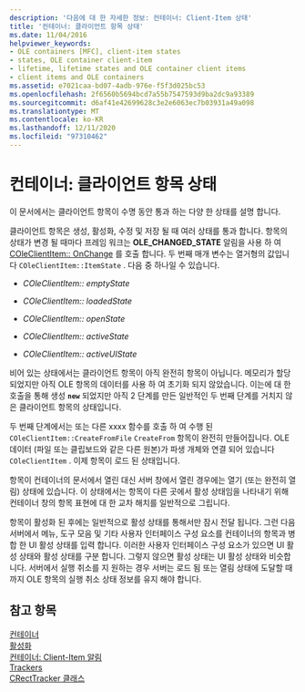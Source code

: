 ```yaml
---
description: '다음에 대 한 자세한 정보: 컨테이너: Client-Item 상태'
title: '컨테이너: 클라이언트 항목 상태'
ms.date: 11/04/2016
helpviewer_keywords:
- OLE containers [MFC], client-item states
- states, OLE container client-item
- lifetime, lifetime states and OLE container client items
- client items and OLE containers
ms.assetid: e7021caa-bd07-4adb-976e-f5f3d025bc53
ms.openlocfilehash: 2f6560b5694bcd7a55b7547593d9ba2dc9a93389
ms.sourcegitcommit: d6af41e42699628c3e2e6063ec7b03931a49a098
ms.translationtype: MT
ms.contentlocale: ko-KR
ms.lasthandoff: 12/11/2020
ms.locfileid: "97310462"
---
```

# <a name="containers-client-item-states"></a>컨테이너: 클라이언트 항목 상태

이 문서에서는 클라이언트 항목이 수명 동안 통과 하는 다양 한 상태를 설명 합니다.

클라이언트 항목은 생성, 활성화, 수정 및 저장 될 때 여러 상태를 통과 합니다. 항목의 상태가 변경 될 때마다 프레임 워크는 **OLE_CHANGED_STATE** 알림을 사용 하 여 [COleClientItem:: OnChange](reference/coleclientitem-class.md#onchange) 를 호출 합니다. 두 번째 매개 변수는 열거형의 값입니다 `COleClientItem::ItemState` . 다음 중 하나일 수 있습니다.

- *COleClientItem:: emptyState*

- *COleClientItem:: loadedState*

- *COleClientItem:: openState*

- *COleClientItem:: activeState*

- *COleClientItem:: activeUIState*

비어 있는 상태에서는 클라이언트 항목이 아직 완전히 항목이 아닙니다. 메모리가 할당 되었지만 아직 OLE 항목의 데이터를 사용 하 여 초기화 되지 않았습니다. 이는에 대 한 호출을 통해 생성 **`new`** 되었지만 아직 2 단계를 만든 일반적인 두 번째 단계를 거치지 않은 클라이언트 항목의 상태입니다.

두 번째 단계에서는 또는 다른 xxxx 함수를 호출 하 여 수행 된 `COleClientItem::CreateFromFile` `CreateFrom`  항목이 완전히 만들어집니다. OLE 데이터 (파일 또는 클립보드와 같은 다른 원본)가 파생 개체와 연결 되어 있습니다 `COleClientItem` . 이제 항목이 로드 된 상태입니다.

항목이 컨테이너의 문서에서 열린 대신 서버 창에서 열린 경우에는 열기 (또는 완전히 열림) 상태에 있습니다. 이 상태에서는 항목이 다른 곳에서 활성 상태임을 나타내기 위해 컨테이너 창의 항목 표현에 대 한 교차 해치를 일반적으로 그립니다.

항목이 활성화 된 후에는 일반적으로 활성 상태를 통해서만 잠시 전달 됩니다. 그런 다음 서버에서 메뉴, 도구 모음 및 기타 사용자 인터페이스 구성 요소를 컨테이너의 항목과 병합 한 UI 활성 상태를 입력 합니다. 이러한 사용자 인터페이스 구성 요소가 있으면 UI 활성 상태와 활성 상태를 구분 합니다. 그렇지 않으면 활성 상태는 UI 활성 상태와 비슷합니다. 서버에서 실행 취소를 지 원하는 경우 서버는 로드 됨 또는 열림 상태에 도달할 때까지 OLE 항목의 실행 취소 상태 정보를 유지 해야 합니다.

## <a name="see-also"></a>참고 항목

[컨테이너](containers.md)<br/>
[활성화](activation-cpp.md)<br/>
[컨테이너: Client-Item 알림](containers-client-item-notifications.md)<br/>
[Trackers](trackers.md)<br/>
[CRectTracker 클래스](reference/crecttracker-class.md)
